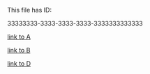 This file has ID:

33333333-3333-3333-3333-3333333333333

[link to A](./../A.md)

[link to B](./../B.md) 

[link to D](./x2nested/D.md)